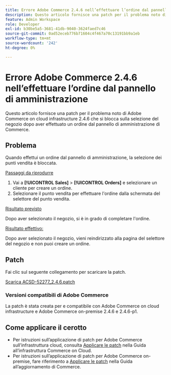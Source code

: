 ```yaml
---
title: Errore Adobe Commerce 2.4.6 nell’effettuare l’ordine dal pannello di amministrazione
description: Questo articolo fornisce una patch per il problema noto di Adobe Commerce on cloud infrastructure 2.4.6 che si blocca sulla selezione del negozio dopo aver effettuato un ordine dal pannello di amministrazione di Commerce.
feature: Admin Workspace
role: Developer
exl-id: b30be5a5-3681-41db-9040-3624faed7c46
source-git-commit: 0ad52eceb776b71604c4f467a70c13191bb9a1eb
workflow-type: tm+mt
source-wordcount: '242'
ht-degree: 0%

---
```


# Errore Adobe Commerce 2.4.6 nell’effettuare l’ordine dal pannello di amministrazione

Questo articolo fornisce una patch per il problema noto di Adobe Commerce on cloud infrastructure 2.4.6 che si blocca sulla selezione del negozio dopo aver effettuato un ordine dal pannello di amministrazione di Commerce.

## Problema

Quando effettui un ordine dal pannello di amministrazione, la selezione dei punti vendita è bloccata.

<u>Passaggi da riprodurre</u>

1. Vai a **[!UICONTROL Sales]** > **[!UICONTROL Orders]** e selezionare un cliente per creare un ordine.
2. Selezionare il punto vendita per effettuare l&#39;ordine dalla schermata del selettore del punto vendita.

<u>Risultato previsto</u>

Dopo aver selezionato il negozio, si è in grado di completare l&#39;ordine.

<u>Risultato effettivo:</u>

Dopo aver selezionato il negozio, vieni reindirizzato alla pagina del selettore del negozio e non puoi creare un ordine.

## Patch

Fai clic sul seguente collegamento per scaricare la patch.

[Scarica ACSD-52277_2.4.6.patch](assets/ACSD-52277_2.4.6.patch.zip)

### Versioni compatibili di Adobe Commerce

La patch è stata creata per e compatibile con Adobe Commerce on cloud infrastructure e Adobe Commerce on-premise 2.4.6 e 2.4.6-p1.

## Come applicare il cerotto

* Per istruzioni sull’applicazione di patch per Adobe Commerce sull’infrastruttura cloud, consulta [Applicare le patch](/docs/commerce-cloud-service/user-guide/develop/upgrade/apply-patches.html) nella Guida all’infrastruttura Commerce on Cloud.
* Per istruzioni sull’applicazione di patch per Adobe Commerce on-premise, fare riferimento a [Applicare le patch](/docs/commerce-operations/upgrade-guide/patches/apply.html?lang=en#composer) nella Guida all’aggiornamento di Commerce.
